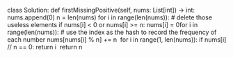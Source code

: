 class Solution:
def firstMissingPositive(self, nums: List[int]) -> int:
nums.append(0)
n = len(nums)
for i in range(len(nums)):  # delete those useless elements
if nums[i] < 0 or nums[i] >= n:
nums[i] = 0
​
for i in range(len(nums)):  # use the index as the hash to record the frequency of each number
nums[nums[i] % n] += n
​
for i in range(1, len(nums)):
if nums[i] // n == 0:
return i
​
return n
​
